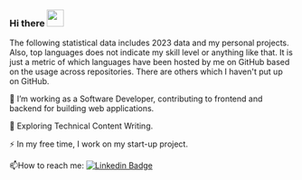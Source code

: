 ### Hi there <img src="https://media.giphy.com/media/hvRJCLFzcasrR4ia7z/giphy.gif" width="30px"/>

The following statistical data includes 2023 data and my personal projects.  
Also, top languages does not indicate my skill level or anything like that. It is just a metric of which languages have been hosted by me on GitHub based on the usage across repositories. There are others which I haven't put up on GitHub.

:telescope: I’m working as a Software Developer, contributing to frontend and backend for building web applications.

:seedling: Exploring Technical Content Writing.

:zap: In my free time, I work on my start-up project.

:mailbox:How to reach me: [![Linkedin Badge](https://img.shields.io/badge/-ozkanardil-blue?style=flat&logo=Linkedin&logoColor=white)]([your-linkedin-url](https://www.linkedin.com/in/ozkanardil/))

<img src="https://komarev.com/ghpvc/?username=ozkanardil&style=flat-square&color=blue" alt=""/>
<!--START_SECTION:waka-->
<!--END_SECTION:waka-->

<!--
**ozkanardil/ozkanardil** is a ✨ _special_ ✨ repository because its `README.md` (this file) appears on your GitHub profile.

Here are some ideas to get you started:

- 🔭 I’m currently working on ...
- 🌱 I’m currently learning ...
- 👯 I’m looking to collaborate on ...
- 🤔 I’m looking for help with ...
- 💬 Ask me about ...
- 📫 How to reach me: ...
- 😄 Pronouns: ...
- ⚡ Fun fact: ...
-->
